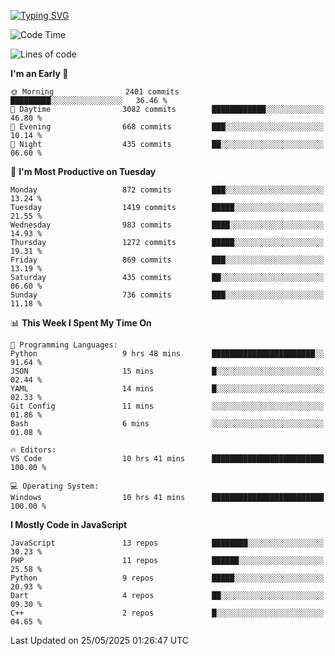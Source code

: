 [![Typing SVG](https://readme-typing-svg.demolab.com?font=Fira+Code&pause=1000&color=F7F7F7&random=false&width=435&lines=Hi+%F0%9F%91%8B%2C+I'm+Rafiu+Sidqi;Junior+Backend+Developer)](https://git.io/typing-svg)
<!--START_SECTION:waka-->
![Code Time](http://img.shields.io/badge/Code%20Time-761%20hrs%2051%20mins-blue)

![Lines of code](https://img.shields.io/badge/From%20Hello%20World%20I%27ve%20Written-2.5%20million%20lines%20of%20code-blue)

**I'm an Early 🐤** 

```text
🌞 Morning                2401 commits        █████████░░░░░░░░░░░░░░░░   36.46 % 
🌆 Daytime                3082 commits        ████████████░░░░░░░░░░░░░   46.80 % 
🌃 Evening                668 commits         ███░░░░░░░░░░░░░░░░░░░░░░   10.14 % 
🌙 Night                  435 commits         ██░░░░░░░░░░░░░░░░░░░░░░░   06.60 % 
```
📅 **I'm Most Productive on Tuesday** 

```text
Monday                   872 commits         ███░░░░░░░░░░░░░░░░░░░░░░   13.24 % 
Tuesday                  1419 commits        █████░░░░░░░░░░░░░░░░░░░░   21.55 % 
Wednesday                983 commits         ████░░░░░░░░░░░░░░░░░░░░░   14.93 % 
Thursday                 1272 commits        █████░░░░░░░░░░░░░░░░░░░░   19.31 % 
Friday                   869 commits         ███░░░░░░░░░░░░░░░░░░░░░░   13.19 % 
Saturday                 435 commits         ██░░░░░░░░░░░░░░░░░░░░░░░   06.60 % 
Sunday                   736 commits         ███░░░░░░░░░░░░░░░░░░░░░░   11.18 % 
```


📊 **This Week I Spent My Time On** 

```text
💬 Programming Languages: 
Python                   9 hrs 48 mins       ███████████████████████░░   91.64 % 
JSON                     15 mins             █░░░░░░░░░░░░░░░░░░░░░░░░   02.44 % 
YAML                     14 mins             █░░░░░░░░░░░░░░░░░░░░░░░░   02.33 % 
Git Config               11 mins             ░░░░░░░░░░░░░░░░░░░░░░░░░   01.86 % 
Bash                     6 mins              ░░░░░░░░░░░░░░░░░░░░░░░░░   01.08 % 

🔥 Editors: 
VS Code                  10 hrs 41 mins      █████████████████████████   100.00 % 

💻 Operating System: 
Windows                  10 hrs 41 mins      █████████████████████████   100.00 % 
```

**I Mostly Code in JavaScript** 

```text
JavaScript               13 repos            ████████░░░░░░░░░░░░░░░░░   30.23 % 
PHP                      11 repos            ██████░░░░░░░░░░░░░░░░░░░   25.58 % 
Python                   9 repos             █████░░░░░░░░░░░░░░░░░░░░   20.93 % 
Dart                     4 repos             ██░░░░░░░░░░░░░░░░░░░░░░░   09.30 % 
C++                      2 repos             █░░░░░░░░░░░░░░░░░░░░░░░░   04.65 % 
```




 Last Updated on 25/05/2025 01:26:47 UTC
<!--END_SECTION:waka-->
